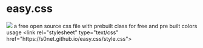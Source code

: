 # easy.css
<img src="https://ih1.redbubble.net/image.1936037360.2703/pp,840x830-pad,1000x1000,f8f8f8.u2.jpg">
a free open source css file with prebuilt class for free and pre built colors  
usage &lt;link rel="stylesheet" type="text/css" href="https://s0net.github.io/easy.css/style.css"&gt;